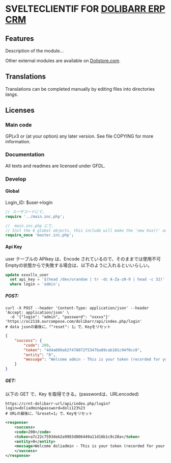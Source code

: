 # SVELTECLIENTIF FOR [DOLIBARR ERP CRM](https://www.dolibarr.org)

## Features

Description of the module...

<!--
![Screenshot svelteclientif](img/screenshot_svelteclientif.png?raw=true "SvelteClientIf"){imgmd}
-->

Other external modules are available on [Dolistore.com](https://www.dolistore.com).

## Translations

Translations can be completed manually by editing files into directories _langs_.

<!--
This module contains also a sample configuration for Transifex, under the hidden directory [.tx](.tx), so it is possible to manage translation using this service.

For more informations, see the [translator's documentation](https://wiki.dolibarr.org/index.php/Translator_documentation).

There is a [Transifex project](https://transifex.com/projects/p/dolibarr-module-template) for this module.
-->

<!--

## Installation

### From the ZIP file and GUI interface

If the module is a ready to deploy zip file, so with a name module_xxx-version.zip (like when downloading it from a market place like [Dolistore](https://www.dolistore.com)),
go into menu ```Home - Setup - Modules - Deploy external module``` and upload the zip file.

Note: If this screen tell you that there is no "custom" directory, check that your setup is correct:

- In your Dolibarr installation directory, edit the ```htdocs/conf/conf.php``` file and check that following lines are not commented:

    ```php
    //$dolibarr_main_url_root_alt ...
    //$dolibarr_main_document_root_alt ...
    ```

- Uncomment them if necessary (delete the leading ```//```) and assign a sensible value according to your Dolibarr installation

    For example :

    - UNIX:
        ```php
        $dolibarr_main_url_root_alt = '/custom';
        $dolibarr_main_document_root_alt = '/var/www/Dolibarr/htdocs/custom';
        ```

    - Windows:
        ```php
        $dolibarr_main_url_root_alt = '/custom';
        $dolibarr_main_document_root_alt = 'C:/My Web Sites/Dolibarr/htdocs/custom';
        ```

### From a GIT repository

Clone the repository in ```$dolibarr_main_document_root_alt/svelteclientif```

```sh
cd ....../custom
git clone git@github.com:gitlogin/svelteclientif.git svelteclientif
```

### <a name="final_steps"></a>Final steps

From your browser:

  - Log into Dolibarr as a super-administrator
  - Go to "Setup" -> "Modules"
  - You should now be able to find and enable the module

-->

## Licenses

### Main code

GPLv3 or (at your option) any later version. See file COPYING for more information.

### Documentation

All texts and readmes are licensed under GFDL.

### Develop

#### Global

Login_ID: $user->login

```php
// ユーザコードにて、
require '../main.inc.php';

//  main.inc.php にて、
// Init the 6 global objects, this include will make the 'new Xxx()' and set properties for: $conf, $db, $langs, $user, $mysoc, $hookmanager
require_once 'master.inc.php';
```

#### Api Key

user テーブルの APIkey は、Encode されているので、そのままでは使用不可 
Emptyの状態からで失敗する場合は、以下のように入れるといいらしい。

```sql
update xxxxllx_user 
  set api_key = '$(head /dev/urandom | tr -dc A-Za-z0-9 | head -c 32)'
  where login = 'admin';
```

##### POST:

```
curl -X POST --header 'Content-Type: application/json' --header 'Accept: application/json' \
  -d '{"login": "admin", "password": "xxxxx"}' 'https://oc2118.ourcompose.com/dolibarr/api/index.php/login'
# data jsonの最後に、「"reset": 1」で、Keyをリセット 
```

```json
{
    "success": {
        "code": 200,
        "token": "4d4a609ab2f478072f53476a89cab101c94f0cc0",
        "entity": "0",
        "message": "Welcome admin - This is your token (recorded for your user). You can use it to make any REST API call, or enter it into the DOLAPIKEY field to use the Dolibarr API explorer."
    }
}
```

##### GET:
以下の GET で、Key を取得できる。(passwordは、URLencoded) 

```
https://crnt-dolibarr-url/api/index.php/login?login=doliadmin&password=doli123%23 
# URLの最後に、「&reset=1」で、Keyをリセット
```

```xml
<response>
    <success>
    <code>200</code>
    <token>a7c22c7593deb2a9983d806449a11d16b1c9c28a</token>
    <entity>0</entity>
    <message>Welcome doliadmin - This is your token (recorded for your user). You can use it to make any REST API call, or enter it into the DOLAPIKEY field to use the Dolibarr API explorer.</message>
    </success>
</response>
```
